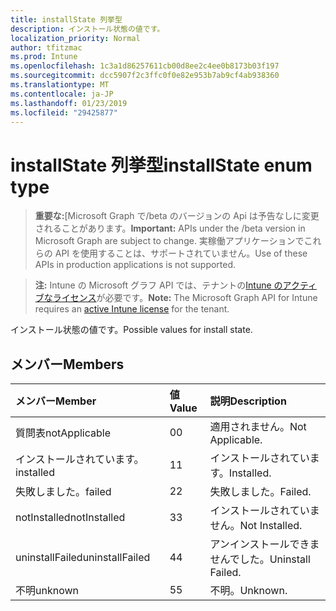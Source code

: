 ```yaml
---
title: installState 列挙型
description: インストール状態の値です。
localization_priority: Normal
author: tfitzmac
ms.prod: Intune
ms.openlocfilehash: 1c3a1d86257611cb00d8ee2c4ee0b8173b03f197
ms.sourcegitcommit: dcc5907f2c3ffc0f0e82e953b7ab9cf4ab938360
ms.translationtype: MT
ms.contentlocale: ja-JP
ms.lasthandoff: 01/23/2019
ms.locfileid: "29425877"
---
```

# <a name="installstate-enum-type"></a><span data-ttu-id="6f5c1-103">installState 列挙型</span><span class="sxs-lookup"><span data-stu-id="6f5c1-103">installState enum type</span></span>

> <span data-ttu-id="6f5c1-104">**重要な:**[Microsoft Graph で/beta のバージョンの Api は予告なしに変更されることがあります。</span><span class="sxs-lookup"><span data-stu-id="6f5c1-104">**Important:** APIs under the /beta version in Microsoft Graph are subject to change.</span></span> <span data-ttu-id="6f5c1-105">実稼働アプリケーションでこれらの API を使用することは、サポートされていません。</span><span class="sxs-lookup"><span data-stu-id="6f5c1-105">Use of these APIs in production applications is not supported.</span></span>

> <span data-ttu-id="6f5c1-106">**注:** Intune の Microsoft グラフ API では、テナントの[Intune のアクティブなライセンス](https://go.microsoft.com/fwlink/?linkid=839381)が必要です。</span><span class="sxs-lookup"><span data-stu-id="6f5c1-106">**Note:** The Microsoft Graph API for Intune requires an [active Intune license](https://go.microsoft.com/fwlink/?linkid=839381) for the tenant.</span></span>

<span data-ttu-id="6f5c1-107">インストール状態の値です。</span><span class="sxs-lookup"><span data-stu-id="6f5c1-107">Possible values for install state.</span></span>

## <a name="members"></a><span data-ttu-id="6f5c1-108">メンバー</span><span class="sxs-lookup"><span data-stu-id="6f5c1-108">Members</span></span>
|<span data-ttu-id="6f5c1-109">メンバー</span><span class="sxs-lookup"><span data-stu-id="6f5c1-109">Member</span></span>|<span data-ttu-id="6f5c1-110">値</span><span class="sxs-lookup"><span data-stu-id="6f5c1-110">Value</span></span>|<span data-ttu-id="6f5c1-111">説明</span><span class="sxs-lookup"><span data-stu-id="6f5c1-111">Description</span></span>|
|:---|:---|:---|
|<span data-ttu-id="6f5c1-112">質問表</span><span class="sxs-lookup"><span data-stu-id="6f5c1-112">notApplicable</span></span>|<span data-ttu-id="6f5c1-113">0</span><span class="sxs-lookup"><span data-stu-id="6f5c1-113">0</span></span>|<span data-ttu-id="6f5c1-114">適用されません。</span><span class="sxs-lookup"><span data-stu-id="6f5c1-114">Not Applicable.</span></span>|
|<span data-ttu-id="6f5c1-115">インストールされています。</span><span class="sxs-lookup"><span data-stu-id="6f5c1-115">installed</span></span>|<span data-ttu-id="6f5c1-116">1</span><span class="sxs-lookup"><span data-stu-id="6f5c1-116">1</span></span>|<span data-ttu-id="6f5c1-117">インストールされています。</span><span class="sxs-lookup"><span data-stu-id="6f5c1-117">Installed.</span></span>|
|<span data-ttu-id="6f5c1-118">失敗しました。</span><span class="sxs-lookup"><span data-stu-id="6f5c1-118">failed</span></span>|<span data-ttu-id="6f5c1-119">2</span><span class="sxs-lookup"><span data-stu-id="6f5c1-119">2</span></span>|<span data-ttu-id="6f5c1-120">失敗しました。</span><span class="sxs-lookup"><span data-stu-id="6f5c1-120">Failed.</span></span>|
|<span data-ttu-id="6f5c1-121">notInstalled</span><span class="sxs-lookup"><span data-stu-id="6f5c1-121">notInstalled</span></span>|<span data-ttu-id="6f5c1-122">3</span><span class="sxs-lookup"><span data-stu-id="6f5c1-122">3</span></span>|<span data-ttu-id="6f5c1-123">インストールされていません。</span><span class="sxs-lookup"><span data-stu-id="6f5c1-123">Not Installed.</span></span>|
|<span data-ttu-id="6f5c1-124">uninstallFailed</span><span class="sxs-lookup"><span data-stu-id="6f5c1-124">uninstallFailed</span></span>|<span data-ttu-id="6f5c1-125">4</span><span class="sxs-lookup"><span data-stu-id="6f5c1-125">4</span></span>|<span data-ttu-id="6f5c1-126">アンインストールできませんでした。</span><span class="sxs-lookup"><span data-stu-id="6f5c1-126">Uninstall Failed.</span></span>|
|<span data-ttu-id="6f5c1-127">不明</span><span class="sxs-lookup"><span data-stu-id="6f5c1-127">unknown</span></span>|<span data-ttu-id="6f5c1-128">5</span><span class="sxs-lookup"><span data-stu-id="6f5c1-128">5</span></span>|<span data-ttu-id="6f5c1-129">不明。</span><span class="sxs-lookup"><span data-stu-id="6f5c1-129">Unknown.</span></span>|




